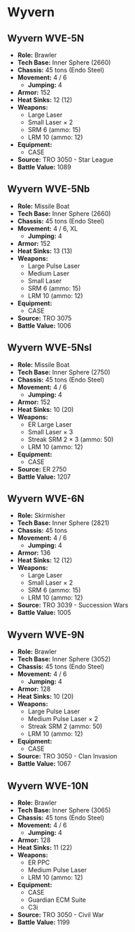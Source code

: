 # Wyvern
## Wyvern WVE-5N
- **Role:** Brawler
- **Tech Base:** Inner Sphere (2660)
- **Chassis:** 45 tons (Endo Steel)
- **Movement:** 4 / 6
  - **Jumping:** 4
- **Armor:** 152
- **Heat Sinks:** 12 (12)
- **Weapons:**
  - Large Laser
  - Small Laser × 2
  - SRM 6 (ammo: 15)
  - LRM 10 (ammo: 12)
- **Equipment:**
  - CASE
- **Source:** TRO 3050 - Star League
- **Battle Value:** 1089

## Wyvern WVE-5Nb
- **Role:** Missile Boat
- **Tech Base:** Inner Sphere (2660)
- **Chassis:** 45 tons (Endo Steel)
- **Movement:** 4 / 6, XL
  - **Jumping:** 4
- **Armor:** 152
- **Heat Sinks:** 13 (13)
- **Weapons:**
  - Large Pulse Laser
  - Medium Laser
  - Small Laser
  - SRM 6 (ammo: 15)
  - LRM 10 (ammo: 12)
- **Equipment:**
  - CASE
- **Source:** TRO 3075
- **Battle Value:** 1006

## Wyvern WVE-5Nsl
- **Role:** Missile Boat
- **Tech Base:** Inner Sphere (2750)
- **Chassis:** 45 tons (Endo Steel)
- **Movement:** 4 / 6
  - **Jumping:** 4
- **Armor:** 152
- **Heat Sinks:** 10 (20)
- **Weapons:**
  - ER Large Laser
  - Small Laser × 3
  - Streak SRM 2 × 3 (ammo: 50)
  - LRM 10 (ammo: 12)
- **Equipment:**
  - CASE
- **Source:** ER 2750
- **Battle Value:** 1207

## Wyvern WVE-6N
- **Role:** Skirmisher
- **Tech Base:** Inner Sphere (2821)
- **Chassis:** 45 tons
- **Movement:** 4 / 6
  - **Jumping:** 4
- **Armor:** 136
- **Heat Sinks:** 12 (12)
- **Weapons:**
  - Large Laser
  - Small Laser × 2
  - SRM 6 (ammo: 15)
  - LRM 10 (ammo: 12)
- **Source:** TRO 3039 - Succession Wars
- **Battle Value:** 1005

## Wyvern WVE-9N
- **Role:** Brawler
- **Tech Base:** Inner Sphere (3052)
- **Chassis:** 45 tons (Endo Steel)
- **Movement:** 4 / 6
  - **Jumping:** 4
- **Armor:** 128
- **Heat Sinks:** 10 (20)
- **Weapons:**
  - Large Pulse Laser
  - Medium Pulse Laser × 2
  - Streak SRM 2 (ammo: 50)
  - LRM 10 (ammo: 12)
- **Equipment:**
  - CASE
- **Source:** TRO 3050 - Clan Invasion
- **Battle Value:** 1067

## Wyvern WVE-10N
- **Role:** Brawler
- **Tech Base:** Inner Sphere (3065)
- **Chassis:** 45 tons (Endo Steel)
- **Movement:** 4 / 6
  - **Jumping:** 4
- **Armor:** 128
- **Heat Sinks:** 11 (22)
- **Weapons:**
  - ER PPC
  - Medium Pulse Laser
  - LRM 10 (ammo: 12)
- **Equipment:**
  - CASE
  - Guardian ECM Suite
  - C3i
- **Source:** TRO 3050 - Civil War
- **Battle Value:** 1199

